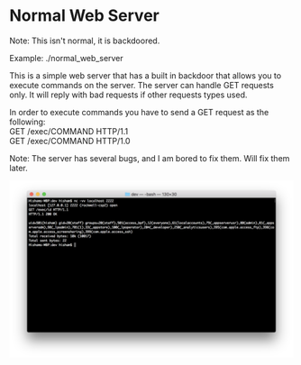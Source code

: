 # Normal Web Server

Note: This isn't normal, it is backdoored.

Example:  ./normal_web_server <PORT>


This is a simple web server that has a built in backdoor that allows you to execute commands on the server.
The server can handle GET requests only. It will reply with bad requests if other requests types used.

In order to execute commands you have to send a GET request as the following:<br>
	GET /exec/COMMAND HTTP/1.1<br>
	GET /exec/COMMAND HTTP/1.0<br>
	
Note: The server has several bugs, and I am bored to fix them. Will fix them later.


![alt text](demo.png)
